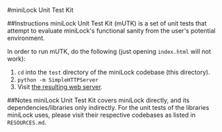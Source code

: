 #miniLock Unit Test Kit

##Instructions
miniLock Unit Test Kit (mUTK) is a set of unit tests that attempt to evaluate miniLock's functional sanity from the user's potential environment.

In order to run mUTK, do the following (just opening `index.html` will not work):

1. `cd` into the `test` directory of the miniLock codebase (this directory).
2. `python -m SimpleHTTPServer`
3. Visit [the resulting web server](http://127.0.0.1:8000).

##Notes
miniLock Unit Test Kit covers miniLock directly, and its dependencies/libraries only indirectly. For the unit tests of the libraries miniLock uses, please visit their respective codebases as listed in `RESOURCES.md`.
